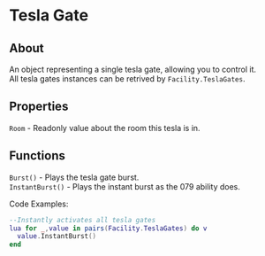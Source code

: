 # Tesla Gate

## About
An object representing a single tesla gate, allowing you to control it.<br>
All tesla gates instances can be retrived by `Facility.TeslaGates`.

## Properties
`Room` - Readonly value about the room this tesla is in.

## Functions
`Burst()` - Plays the tesla gate burst.<br>
`InstantBurst()` - Plays the instant burst as the 079 ability does.<br>

Code Examples:

```lua
--Instantly activates all tesla gates
lua for _,value in pairs(Facility.TeslaGates) do v
  value.InstantBurst()
end
```

